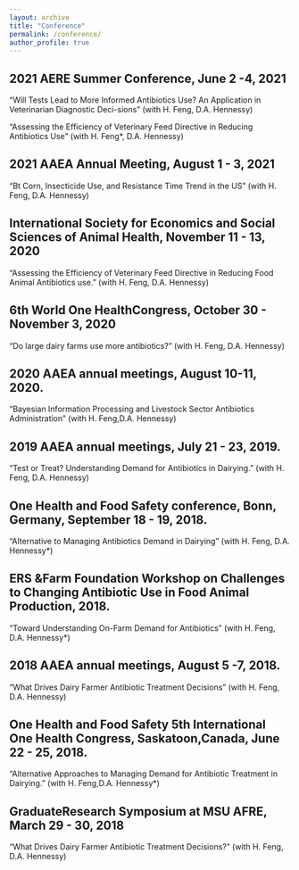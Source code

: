 ```yaml
---
layout: archive
title: "Conference"
permalink: /conference/
author_profile: true
---
```



## 2021 AERE Summer Conference, June 2 -4, 2021
“Will Tests Lead to More Informed Antibiotics Use?  An Application in Veterinarian Diagnostic Deci-sions” (with H. Feng, D.A. Hennessy) 

“Assessing the Efficiency of Veterinary Feed Directive in Reducing Antibiotics Use” (with H. Feng*, D.A. Hennessy)  

## 2021 AAEA Annual Meeting, August 1 - 3, 2021
“Bt Corn, Insecticide Use, and Resistance Time Trend in the US” (with H. Feng, D.A. Hennessy) 

## International Society for Economics and Social Sciences of Animal Health, November 11 - 13, 2020
“Assessing the Efficiency of Veterinary Feed Directive in Reducing Food Animal Antibiotics use.” (with H. Feng,  D.A. Hennessy)

## 6th World One HealthCongress, October 30 - November 3, 2020
“Do large dairy farms use more antibiotics?”  (with H. Feng, D.A. Hennessy) 

## 2020 AAEA annual meetings, August 10-11, 2020.
“Bayesian  Information  Processing  and  Livestock  Sector  Antibiotics  Administration”  (with  H.  Feng,D.A. Hennessy) 

## 2019 AAEA annual meetings, July 21 - 23, 2019.
“Test or Treat?  Understanding Demand for Antibiotics in Dairying.”  (with H. Feng, D.A. Hennessy)

## One Health and Food Safety conference, Bonn, Germany, September 18 - 19, 2018.
“Alternative to Managing Antibiotics Demand in Dairying” (with H. Feng, D.A. Hennessy*) 

## ERS &Farm Foundation Workshop on Challenges to Changing Antibiotic Use in Food Animal Production, 2018.
“Toward Understanding On-Farm Demand for Antibiotics” (with H. Feng,  D.A. Hennessy*) 

## 2018 AAEA annual meetings, August 5 -7, 2018.
“What Drives Dairy Farmer Antibiotic Treatment Decisions” (with H. Feng, D.A. Hennessy)

## One  Health  and  Food  Safety  5th  International  One  Health  Congress,  Saskatoon,Canada, June 22 - 25, 2018.
“Alternative Approaches to Managing Demand for Antibiotic Treatment in Dairying.”  (with H. Feng,D.A.  Hennessy*)  

## GraduateResearch  Symposium at MSU AFRE,  March 29 - 30, 2018
“What Drives Dairy Farmer Antibiotic Treatment Decisions?” (with H. Feng, D.A. Hennessy) 

